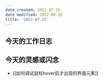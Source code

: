 ```yaml
---
date created: 2022-07-25
date modified: 2022-08-20
title: '2022-07-25'
---
```


## 今天的工作日志

## 今天的灵感或闪念

- [[如何调试鼠标hover后才出现的界面元素]]
